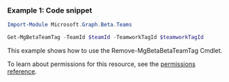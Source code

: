 ### Example 1: Code snippet

```powershellImport-Module Microsoft.Graph.Beta.Teams

Get-MgBetaTeamTag -TeamId $teamId -TeamworkTagId $teamworkTagId
```
This example shows how to use the Remove-MgBetaBetaTeamTag Cmdlet.
To learn about permissions for this resource, see the [permissions reference](/graph/permissions-reference).

